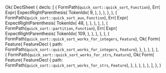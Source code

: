 Ok(
    DeclSheet {
        decls: [
            (
                FormPath(`quick_sort::quick_sort`, `Function`),
                Err(
                    Expr(
                        ExpectRightParenthesis(
                            TokenIdx(
                                9,
                            ),
                        ),
                    ),
                ),
            ),
            (
                FormPath(`quick_sort::quick_sort_aux`, `Function`),
                Err(
                    Expr(
                        ExpectRightParenthesis(
                            TokenIdx(
                                48,
                            ),
                        ),
                    ),
                ),
            ),
            (
                FormPath(`quick_sort::partition`, `Function`),
                Err(
                    Expr(
                        ExpectRightParenthesis(
                            TokenIdx(
                                109,
                            ),
                        ),
                    ),
                ),
            ),
            (
                FormPath(`quick_sort::quick_sort_works_for_integers`, `Feature`),
                Ok(
                    Form(
                        Feature(
                            FeatureDecl {
                                path: FormPath(`quick_sort::quick_sort_works_for_integers`, `Feature`),
                            },
                        ),
                    ),
                ),
            ),
            (
                FormPath(`quick_sort::quick_sort_works_for_strs`, `Feature`),
                Ok(
                    Form(
                        Feature(
                            FeatureDecl {
                                path: FormPath(`quick_sort::quick_sort_works_for_strs`, `Feature`),
                            },
                        ),
                    ),
                ),
            ),
        ],
    },
)